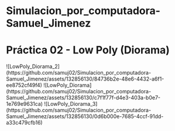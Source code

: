 # Simulacion_por_computadora-Samuel_Jimenez
<h1>Práctica 02 - Low Poly (Diorama)</h1>
![LowPoly_Diorama_2](https://github.com/samuj02/Simulacion_por_computadora-Samuel_Jimenez/assets/132856130/84736b2e-48e6-4432-a6f1-ee8752cf49f4)
![LowPoly_Diorama](https://github.com/samuj02/Simulacion_por_computadora-Samuel_Jimenez/assets/132856130/c7f1f77f-d4e3-403a-b0e7-1e769e9631ca)
![LowPoly_Diorama_3](https://github.com/samuj02/Simulacion_por_computadora-Samuel_Jimenez/assets/132856130/0d6b000e-7685-4ccf-91dd-a33c479cfb16)
